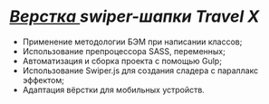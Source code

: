 <h1><i><a href = "https://pinknoses.github.io/TravelX/">Верcтка </a> swiper-шапки Travel X</i></h1> 
<ul>
 <li>Применение методологии БЭМ при написании классов;</li>
  <li>Использование препроцессора SASS, переменных;</li>
  <li>Автоматизация и сборка проекта с помощью Gulp;</li>
  <li>Использование Swiper.js для создания сладера с параллакс эффектом;</li>
  <li>Адаптация вёрстки для мобильных устройств.</li>
</ul>


